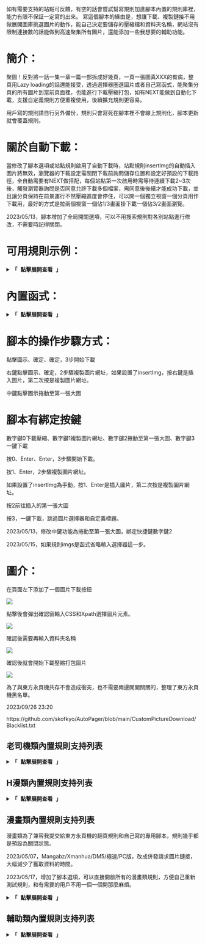 
如有需要支持的站點可反饋，有空的話會嘗試幫寫規則加進腳本內置的規則庫裡，能力有限不保証一定寫的出來。
寫這個腳本的緣由是，想讓下載、複製鏈接不用做展開圖庫挑選圖片的動作，能自己決定要儲存的壓縮檔和資料夾名稱，網站沒有限制連接數的話能做到高速聚集所有圖片，還能添加一些我想要的輔助功能。

<h1>簡介：</h1>
聚圖！反對將一話一集一章一篇一部拆成好幾頁，一頁一張圖真XXX的有病，整頁用Lazy loading的話還能接受，透過選擇器圈選圖片或者自己寫函式，能聚集分頁的所有圖片到當前頁面裡，也能進行下載壓縮打包，如有NEXT能做到自動化下載，支援自定義規則方便重複使用，後續擴充規則更容易。

用戶寫的規則請自行另外備份，規則只會寫死在腳本裡不會線上規則化，腳本更新就會覆蓋規則。

<h1>關於自動下載：</h1>
當修改了腳本選項或站點規則啟用了自動下載時，站點規則insertImg的自動插入圖片將無效，瀏覽器的下載設定需關閉下載前詢問儲存位置和設定好預設的下載路徑，全自動需要有NEXT做搭配，每個站點第一次啟用時需等待連續下載2~3次後，觸發瀏覽器詢問是否同意允許下載多個檔案，需同意後後續才能成功下載，並且讓分頁保持在前景運行不然壓縮進度會停住，可以開一個獨立視窗一個分頁用作下載用，最好的方式是拉兩個視窗一個佔1/3畫面掛下載一個佔3/2畫面瀏覽。
<p>2023/05/13，腳本增加了全局開關選項，可以不用搜索規則對各別站點進行修改，不需要時記得關閉。</p>

<h1>可用規則示例：</h1>
<details>
    <summary><kbd><strong>「 點擊展開查看 」</strong></kbd></summary>
<br>
    <pre>
[{
    name: "規則名稱",
    enable: 0, //填0禁用此規則
    icon: 0, //填0不顯示左下圖示
    key: 0, //填0不綁定快捷鍵
    reg: /www\.xxxxx\.com/, //正則表達式匹配網址
    delay: 300, //延遲載入規則
    include: "元素", //網頁必須包含的元素
    exclude: "元素", //網頁要排除的元素
    init: "code", //載入頁面後要執行的代碼
    init: () => {
        code
    },
    imgs: "#TheImg", //CSS選擇器
    imgs: "//img[@id="TheImg"]", //XPath選擇器
    //IMG、DIV、A，3種元素會先判斷有沒有圖片網址放在dataset屬性，如果沒有IMG取src屬性，A取href屬性。
    imgs: "js;code", //也可透過JS代碼自己創建Array，有時大圖是在A元素上需要透過xhr獲取或放在script或變量或透過api取得的json。
    imgs: () => {
        let arr = [];
        …code;
        return arr;
    },
    insertImg: ["元素", 1, time], //[清空此元素內容插入圖片, 0(手動)1(自動)2(自動Lazy loading模式)3(手動Lazy loading模式), 自動延遲時間(預設0)]。
    insertImg: [
        ["元素", (插入在此元素) 0(裡面)1(之前) 2(之後), "要移除的元素"], 0(手動) 1(自動) 2(自動Lazy loading模式) 3(手動Lazy loading模式), 自動延遲時間(預設0)
    ],
    go: 1, //insertImg配套選項，圖片插入在頁面偏下位置時，捲動至第一張大圖的位置。
    customTitle: "return code", //自定義JS代碼生成壓縮檔和資料夾名稱，預設是使用當前網頁標題。
    customTitle: () => {
        return code
    },
    autoDownload: [1, time], //1載入頁面後立即開始下載，與next搭配可以實現全自動下載，time延遲幾秒後點擊下一頁(預設5)。
    next: "//a[text()="下一章"]", //設定下一頁元素綁定右方向鍵點擊下一頁。
    next: () => {
        …code;
        return link
    },
    prev: "//a[text()="上一章"]", //設定上一頁元素綁定左方向鍵點擊上一頁，填1則使用history.back();。
    css: "css", //插入自訂樣式，基本上就是用來隱藏廣告用的。
    autoClick: "元素", //載入頁面後點擊一次此元素，能簡單做到自動簽到、展開目錄、Show All
    autoClick: ["元素", 1000], //元素,延遲毫秒時間(預設1000)
    observerClick: "元素", //使用Intersection Observer API，元素進入可視範圍內才點擊
    loadMore: "元素", //監聽scroll事件，滾至頁面底部時點擊元素，能簡單做到自動載入更多
    openInNewTab: ".manga-cover>a:not([target=_blank])", //指定的A元素在新分頁開啟
    topButton: true, //添加返回頂部按鈕
    threading: 1, //有些網站限制連接數，下載連接數太大容易出錯，適當降低連接數。
    fetch: 1, //使用Fetch API下載圖片，需要網站有支援CORS，如小黃書，4KHD
    referer: "src", //下載圖片時傳遞的參照頁，預設是使用當前網址，"src"參照頁為圖片網址，也能自訂如"https://www.4khd.com/"或空""
    category: "comic" //類別(非必須)
}, {
    name: "規則2",
    enable: 0,
    icon: 0,
    key: 0,
    reg: /www\.xxxxx\.com/,
    delay: 300,
    include: "",
    exclude: "",
    init: "code",
    init: () => {
        code
    },
    imgs: "",
    imgs: () => {
        code
    },
    insertImg: ["", 0, time],
    insertImg: [
        ["", 1, ""], 2, time
    ],
    go: 1,
    customTitle: "code",
    customTitle: () => {
        code
    },
    autoDownload: [1, time],
    next: "",
    next: () => {
        code
    },
    prev: "",
    css: "",
    autoClick: "",
    autoClick: ["", time],
    observerClick: "",
    loadMore: "",
    openInNewTab: "",
    topButton: true,
    threading: 1,
    fetch: 1,
    referer: "src",
    category: ""
}, {
    name: "規則3",
    …
}]
</pre>
</details>
<h1>內置函式：</h1>
<details>
    <summary><kbd><strong>「 點擊展開查看 」</strong></kbd></summary>
<br>
可使用在規則init、imgs、customTitle
<pre>
//返回一個指定元素，支持CSS/Xpath選擇器
fun.ge("ele");
fun.ge("ele", doc);
fun.ge("ele", node);
</pre>
<pre>
//返回所有指定元素，支持CSS/Xpath選擇器
fun.gae("ele");
fun.gae("ele", doc);
fun.gae("ele", node);
</pre>
<pre>
//取得元素的字串
//mode
//1返回指定元素的字串(預設)
//2返回指定元素的上一個元素的字串
//3返回指定元素的上上一個元素的字串
fun.geT("ele");
fun.geT("ele", 1);
fun.geT("ele", 2);
fun.geT("ele", 3);
</pre>
<pre>
//取得元素屬性的值
fun.attr("元素","屬性")
</pre>
<pre>
//對document.title的字串修改
//mode
//0返回【刪除指定字串的標題(預設)】
//1返回【字串切割取[0]去前後空白】
//2返回【字串切割[0] + "字串" + 字串切割[1]】
//3返回【字串切割[1] + "字串" + 字串切割[0]】
fun.title("字串",mode)
</pre>
<pre>
//將字串解析成document物件
//搭配fetch(url).then(res => res.text())返回的原始碼使用
fun.doc("字串")
fetch(url).then(res => res.text()).then(res => {
    let doc = fun.doc(res);
    let ele = fun.ge(ele, doc);
    return ele
})
</pre>
<pre>
//將字串解析成xml物件
fun.xml("字串")
</pre>
<pre>
//使用Promise包裝GM_xmlhttpRequest
fun.xhr(url, type = "text", referer = location.href)
//用fetch(url)遇到需要CORS時改用這個
fun.xhr(url)
fun.xhr(url, "document").then(doc => {
    console.log("測試doc", doc);
})
fun.xhr(url, "json").then(json => {
    console.log("測試json", json);
})
</pre>
<pre>
//顯示簡短訊息
fun.show("字串",1000(顯示的時間,0持續顯示));
</pre>
<pre>
//延遲運行async/await
await fun.delay(time);
</pre>
<pre>
//等待元素async/await
await fun.waitEle(ele, max = 200, doc = document)
//間隔100毫秒判斷一次，有元素返回true超過循環次數返回false。
//所以可以這樣用
if (await fun.waitEle(ele)) {
    code
} else {
    code
}
</pre>
<pre>
//函式搭配，多元素點擊，如簽到任務
init: async () => {
    if (fun.ge(ele)) {
        let eleArr = ["ele1","ele2","ele3"];
        for (let i in eleArr) {
            await fun.waitEle(eleArr[i]);
            fun.ge(eleArr[i]).click();
            await fun.delay(200);
        }
    }
}
</pre>
<pre>
//等同eval()
fun.run("代碼")
</pre>
<pre>
//移除元素
fun.remove("ele", time = 0)
</pre>
<pre>
//插入樣式，需要先用JS判斷的情況用這個
fun.css("css")
</pre>
<pre>
//xhr抓取元素，不局限於圖片(靜態，可跨域)
//links網址陣列
//eles要抓的元素
//"targetEle"清空此元素放入allEle
//["targetEle", pos] 此元素位置pos，0裡面1之前2之後
fun.getEle(links, eles, targetEle, removeEle = null)
</pre>
<pre>
//xhr抓取圖片元素，返回圖片網址 (只支持靜態網頁，無法跨域請求)
//max填入用fun.geT()取得最大頁數的數字，或想辦法算出最大頁數的數字。
fun.getImg("圖片元素選擇器",max ,mode ,["圖片網址用來替換的字串","圖片網址要被替換的字串"])
fun.getImg(ele, max, mode = 1, rText = [null, null])
//網址頁碼數字遞增模式
//第一頁 ==> 第二頁
mode1(預設)
.html ==> .html?page=2
 ==> ?page=2
mode2
.html ==> /2.html
mode3
.html ==> _1.html
mode4
/ ==> /2/
mode"4"
 ==> /2
mode5
.html ==> -2.html
mode"5"
-1.html ==> -2.html
mode6
?p=1 ==> ?p=2
mode7
/1 ==> /2
.html ==> .html/2
mode8
==> &page=1
mode"8"
==> &page=2
mode9
.html ==> _2.html
mode10
.html ==> .html/2
mode11
/ ==> /2.html
/1.html ==> /2.html
mode12
/ ==> /2.htm
/1.htm ==> /2.htm
mode13
-1-* ==> -2-*
mode14
/1/ ==> /2/
mode15
/ ==> /index_2.html
/index.html ==> /index_2.html
mode16
 ==> /2#list
mode17
.htm ==> _2.htm
mode18
/ ==> /page/2/
mode19
-1 ==> -2
mode20
 ==> -p-2
</pre>
<pre>
//fun.getImgO基本同fun.getImg，但使用單線程獲取網頁,能設置獲取網頁的間隔時間。
fun.getImgO("圖片元素選擇器", max, mode, ["圖片網址用來替換的字串", "圖片網址要被替換的字串"], time(延遲請求下一頁的時間預設200毫秒), "替換頁碼條元素", 0(不顯示獲取訊息))
fun.getImgO(img, maxPage = 1, mode = 1, rText = [null, null], time = 200, paginationEle = null, msg = 1)
</pre>
<pre>
//fun.getImgIframe基本同fun.getImg，使用iframe框架單線程獲取網頁,能讓網頁運行必要的javaacript。
fun.getImgIframe("圖片元素選擇器", max, mode, ["圖片網址用來替換的字串", "圖片網址要被替換的字串"], "替換頁碼條元素", time(給予框架讀取的時間), 0 不顯示獲取訊息)
fun.getImgIframe(img, max, mode, [null, null], paginationEle, time, showMsg)
</pre>
<pre>
//fun.getImgA
//mode
//0多線程(預設)
//1單線程
//數字大於等於100，請求間隔模式單位毫秒。
//A元素選擇器的href屬性不能是#和javascript或onclick監聽點擊事件，必須是一般的http鏈接。
//A元素參數可以傳入自己創建的網址陣列
fun.getImgA("圖片元素選擇器", "A元素選擇器", mode, ["圖片網址要替換的字串", "圖片網址要被替換的字串"], 0 不顯示獲取訊息)
fun.getImgA(img, A, mode = 0, rText = [null, null], showMsg = 1)
</pre>
<pre>
//翻頁模式聚集圖片或是含A元素的預覽縮圖然後fun.getImgA()
fun.getNP("元素選擇器", "下一頁元素", "判斷為最後一頁的元素", "頁碼條元素", time(延遲請求下一頁的時間預設0毫秒), dataset = null, msg = 1)
//用在規則init
fun.getNP(ele, nextLinkEle, lastEle, paginationEle, time, dataset, msg);
fun.getNP(ele, nextLinkEle);
//用在規則imgs，需要用async/await
//應用在包子漫畫的用法
imgs: async () => {
    await fun.getNP(".comic-contain>div:not(.mobadsq)", "//a[contains(text(),'下一頁') or contains(text(),'下一页')]", null, ".comic-chapter>.next_chapter");
    let arr = [...fun.gae(".comic-contain amp-img")].map(e => e.getAttribute("src"));
    return [...new Set(arr)]
}
//應用在小黃書的用法
imgs: async () => {
    await fun.getNP(".photos>a", ".pager a[current=true]+a:not(.next)", null, ".pager");
    return [...fun.gae(".cr_only")].map(e => e.src.replace("_600x0", ""));
}
</pre>
</details>

<h1>腳本的操作步驟方式：</h1>
<p>點擊圖示、確定、確定，3步開始下載</p>
<p>右鍵點擊圖示、確定，2步驟複製圖片網址，如果設置了insertImg，按右鍵是插入圖片，第二次按是複製圖片網址。</p>
<p>中鍵點擊圖示捲動至第一張大圖</p>

<h1>腳本有綁定按鍵</h1>
<p>數字鍵0下載壓縮、數字鍵1複製圖片網址、數字鍵2捲動至第一張大圖、數字鍵3一鍵下載</p>
<p>按0、Enter、Enter，3步驟開始下載。</p>
<p>按1、Enter，2步驟複製圖片網址。</p>
<p>如果設置了insertImg為手動，按1、Enter是插入圖片，第二次按是複製圖片網址。</p>
<p>按2前往插入的第一張大圖</p>
<p>按3，一鍵下載，跳過圖片選擇器和自定義標題。</p>

<p>2023/05/13，修改中鍵功能為捲動至第一張大圖，綁定快捷鍵數字鍵2</p>
<p>2023/05/15，如果規則imgs是函式省略輸入選擇器這一步。</p>

<h1>圖介：</h1>
<p>在頁面左下添加了一個圖片下載按鈕</p>
<img src="https://i.imgur.com/TxnEvTk.png">
<p>點擊後會彈出確認窗輸入CSS和Xpath選擇圖片元素。</p>
<img src="https://i.imgur.com/c0EU0Ax.png">
<p>確認後需要再輸入資料夾名稱</p>
<img src="https://i.imgur.com/M0IMf5G.png">
<p>確認後就會開始下載壓縮打包圖片</p>
<img src="https://i.imgur.com/m6ewqQd.png">

<p>為了與東方永頁機共存不會造成衝突，也不需要兩邊開開關關的，整理了東方永頁機黑名單。</p>
<p>2023/09/26 23:20</p>
https://github.com/skofkyo/AutoPager/blob/main/CustomPictureDownload/Blacklist.txt

<h2>老司機類內置規則支持列表</h2>
<details>
    <summary><kbd><strong>「 點擊展開查看 」</strong></kbd></summary>
<br>
    <table>
        <thead>
            <tr>
                <th><strong>網站</strong></th>
                <th><strong>備註</strong></th>
            </tr>
        </thead>
        <tbody>
            <tr>
                <td><a href="https://xchina.biz/">小黃書</a></td>
                <td><a href="https://xchina.co/">xchina.co</a></td>
            </tr>
            <tr>
                <td><a href="https://8se.me/">8色人體攝影</a></td>
                <td></td>
            </tr>
            <tr>
                <td><a href="https://w3.javsx.com/photos.html">JavSX.com</a></td>
                <td></td>
            </tr>
            <tr>
                <td><a href="https://www.nlegs.com/">NLegs</a></td>
                <td><a href="https://www.honeyleg.com/">HoneyLeg</a>，<a href="https://www.ladylap.com/">Lady Lap</a>，<a href="https://www.nuyet.com/">Nuyet</a>，請使用專用腳本，<a href="https://greasyfork.org/scripts/463123">greasyfork.org/scripts/463123</a></td>
            </tr>
            <tr>
                <td><a href="https://yskhd.com/">优丝库HD</a></td>
                <td>免VIP</td>
            </tr>
            <tr>
                <td><a href="https://luohuaxiu.com/">洛花秀</a></td>
                <td>免VIP</td>
            </tr>
            <tr>
                <td><a href="https://www.24fa.com/c49.aspx">24FA</a></td>
                <td></td>
            </tr>
            <tr>
                <td><a href="https://www.hitxhot.org/">Hit-x-Hot</a></td>
                <td>同格式，<a href="https://www.depvailon.com/">www.depvailon.com</a>，<a href="https://pic.yailay.com/">pic.yailay.com</a>，<a href="https://nungvl.net/">nungvl.net</a></td>
            </tr>
            <tr>
                <td><a href="https://www.xr01.xyz/">秀人集</a></td>
                <td></td>
            </tr>
            <tr>
                <td><a href="https://xiuren0.com/">秀人图集</a></td>
                <td></td>
            </tr>
            <tr>
                <td><a href="https://www.xrmn03.cc/">秀人美女網</a></td>
                <td></td>
            </tr>
            <tr>
                <td><a href="https://www.jpmn8.cc/">精品美女吧</a></td>
                <td></td>
            </tr>
            <tr>
                <td><a href="https://www.imn5.xyz/">爱美女网</a></td>
                <td></td>
            </tr>
            <tr>
                <td><a href="https://meirentu.cc/">美人图</a></td>
                <td></td>
            </tr>
            <tr>
                <td><a href="https://www.xg07.xyz/">极品性感美女</a></td>
                <td></td>
            </tr>
            <tr>
                <td><a href="https://www.ikmn03.cc/">爱看美女网</a></td>
                <td>不支持預覽版頁面</td>
            </tr>
            <tr>
                <td><a href="https://www.22mm.net/">美女秀</a></td>
                <td></td>
            </tr>
            <tr>
                <td><a href="https://www.2mn.cc/">秀爱美女网</a></td>
                <td></td>
            </tr>
            <tr>
                <td><a href="https://www.taotu8.cc/">秀套图吧</a></td>
                <td></td>
            </tr>
            <tr>
                <td><a href="https://www.kaka234.cc/">卡卡美女网</a></td>
                <td><a href="https://m.kaka234.cc/">m.kaka234.cc</a></td>
            </tr>
            <tr>
                <td><a href="https://fulitu.me/">福利图</a></td>
                <td></td>
            </tr>
            <tr>
                <td><a href="https://weme2.com/">微密猫</a></td>
                <td><a href="https://weme.su/">weme.su</a>，<a href="https://wememiao.com/">wememiao.com</a></td>
            </tr>
            <tr>
                <td><a href="https://umei.net/">优美图录</a></td>
                <td></td>
            </tr>
            <tr>
                <td><a href="https://xiutaku.com/">Xiutaku</a></td>
                <td></td>
            </tr>
            <tr>
                <td><a href="https://kostaku.art/">Kostaku</a></td>
                <td></td>
            </tr>
            <tr>
                <td><a href="https://www.v2ph.com/">微圖坊</a></td>
                <td><a href="https://www.v2ph.net/">www.v2ph.net</a>，<a href="https://www.v2ph.ru/">www.v2ph.ru</a>，需註冊，大尺度非VIP只能抓到20~30張</td>
            </tr>
            <tr>
                <td><a href="https://www.meitule.net/">美图乐</a></td>
                <td></td>
            </tr>
            <tr>
                <td><a href="http://www.mfsft.com/">免费私房图</a></td>
                <td><a href="https://github.com/skofkyo/AutoPager/blob/main/CustomPictureDownload/mfsft.txt">同系列網站166個</a>
                    ，發布頁，<a href="http://js.jctuk.com/dz.html">http://js.jctuk.com/dz.html</a>，
                    相似仿站，<a href="https://www.rosi8.net/">www.rosi8.net</a>，<a href="https://www.sfjpg.com/">www.sfjpg.com</a>，<a href="https://www.sfjpg.net/">www.sfjpg.net</a>，<a href="https://www.kanmeitu.net/">www.kanmeitu.net</a>，<a href="https://kanmeitu1.cc/">kanmeitu1.cc</a>
                </td>
            </tr>
            <tr>
                <td><a href="https://xx.knit.bid/">爱妹子</a></td>
                <td></td>
            </tr>
            <tr>
                <td><a href="https://portrait.knit.bid/">美女写真</a></td>
                <td></td>
            </tr>
            <tr>
                <td><a href="https://mmm.red/">妹妹美</a></td>
                <td></td>
            </tr>
            <tr>
                <td><a href="https://www.sdxt.org/">深度学堂</a></td>
                <td></td>
            </tr>
            <tr>
                <td><a href="https://www.haotuwu.com/">好圖屋</a></td>
                <td></td>
            </tr>
            <tr>
                <td><a href="https://www.tujigu.top/">爱图集谷</a></td>
                <td></td>
            </tr>
            <tr>
                <td><a href="https://dongti.blog.2nt.com/">胴体的诱惑</a></td>
                <td></td>
            </tr>
            <tr>
                <td><a href="https://556123.xyz/">开始涩涩</a></td>
                <td></td>
            </tr>
            <tr>
                <td><a href="http://www.446m.com/">萌图社</a></td>
                <td></td>
            </tr>
            <tr>
                <td><a href="https://baoruba.com/">私图网</a></td>
                <td><a href="https://tukuku.cc/">tukuku.cc</a></td>
            </tr>
            <tr>
                <td><a href="https://www.umeitu.com/">尤美图库</a></td>
                <td></td>
            </tr>
            <tr>
                <td><a href="http://www.zhaotaotu.cc/">找套图</a></td>
                <td></td>
            </tr>
            <tr>
                <td><a href="https://www.douhua520.com/">豆花520</a></td>
                <td></td>
            </tr>
            <tr>
                <td><a href="http://www.meituku.org/">美图库</a></td>
                <td></td>
            </tr>
            <tr>
                <td><a href="https://www.tuzac.com/">图宅网</a></td>
                <td><a href="https://dev.tuzac.com/">dev.tuzac.com</a></td>
            </tr>
            <tr>
                <td><a href="https://www.kkc3.com/">咔咔西三</a></td>
                <td></td>
            </tr>
            <tr>
                <td><a href="https://www.qixianzi.com/">七仙子图片</a></td>
                <td><a href="https://www.qixianzi.com/e/wap/">www.qixianzi.com/e/wap/</a></td>
            </tr>
            <tr>
                <td><a href="https://heysexgirl.com/">嘿～色女孩</a></td>
                <td></td>
            </tr>
            <tr>
                <td><a href="https://www.cos6.net/">绅士猫</a></td>
                <td></td>
            </tr>
            <tr>
                <td><a href="https://madoucun.com/arttype/56.html">麻豆村Cosplay</a></td>
                <td></td>
            </tr>
            <tr>
                <td><a href="https://www.xinwenba.net/web/meinv/">新闻吧</a></td>
                <td>封鎖部分地區，需要VPN才看的到圖片</td>
            </tr>
            <tr>
                <td><a href="https://www.jkforum.net/">JKF</a></td>
                <td>貼圖區</td>
            </tr>
            <tr>
                <td><a href="https://www.t66y.com/">草榴</a></td>
                <td>貼圖區</td>
            </tr>
            <tr>
                <td><a href="https://www.cool18.com/">留园酷</a></td>
                <td>貼圖區</td>
            </tr>
            <tr>
                <td><a href="https://xbbs.me/forum/id-61fe70f2b9631.html">X成人论坛</a></td>
                <td>貼圖區</td>
            </tr>
            <tr>
                <td><a href="https://ribi.me/">驲哔么</a></td>
                <td></td>
            </tr>
            <tr>
                <td><a href="http://51sex.vip/">51sex</a></td>
                <td>分類沒做好，寫真從網址後面的數字3開始遞增，79XX部。</td>
            </tr>
            <tr>
                <td><a href="https://www.2meinv.com/">爱美女</a></td>
                <td></td>
            </tr>
            <tr>
                <td><a href="https://www.xinmeitulu.com/">新美图录</a></td>
                <td></td>
            </tr>
            <tr>
                <td><a href="https://meitulu.me/">美图录</a></td>
                <td></td>
            </tr>
            <tr>
                <td><a href="https://www.zanmm.com/">赞MM</a></td>
                <td><a href="https://www.entuji.com/">恩图集</a></td>
            </tr>
            <tr>
                <td><a href="https://www.xiuwo.net/">秀窝</a></td>
                <td><a href="https://rmm8.com/">RMM吧</a></td>
            </tr>
            <tr>
                <td><a href="https://www.xsnvshen.co/">秀色女神</a></td>
                <td></td>
            </tr>
            <tr>
                <td><a href="https://loxiu.com/">洛秀网</a></td>
                <td></td>
            </tr>
            <tr>
                <td><a href="https://www.meimeimei.org/">美妹妹</a></td>
                <td></td>
            </tr>
            <tr>
                <td><a href="https://niuniuhome.club/">妞妞之家</a></td>
                <td></td>
            </tr>
            <tr>
                <td><a href="https://www.beautyleg6.com/index.html">BeautyLeg</a></td>
                <td></td>
            </tr>
            <tr>
                <td><a href="https://kenshin.hk/category/jnews/photoalbum/">劍心回憶</a></td>
                <td></td>
            </tr>
            <tr>
                <td><a href="https://www.hanjuzu.com/hantype/23.html">韩剧组</a></td>
                <td></td>
            </tr>
            <tr>
                <td><a href="https://www.ikanins.com/">爱看 INS</a></td>
                <td></td>
            </tr>
            <tr>
                <td><a href="https://www.dmmtu.com/">Dmmtu 美女图</a></td>
                <td></td>
            </tr>
            <tr>
                <td><a href="https://taotu.uk/">套图网</a></td>
                <td></td>
            </tr>
            <tr>
                <td><a href="https://taotu.org/">套圖TAOTU.ORG</a></td>
                <td></td>
            </tr>
            <tr>
                <td><a href="https://www.24cos.org/">爱死cos美女图片站</a></td>
                <td><a href="https://www.lovecos.net/">www.lovecos.net</a>，VIP資源需登錄。</td>
            </tr>
            <tr>
                <td><a href="https://www.95mm.vip/">MM 范</a></td>
                <td></td>
            </tr>
            <tr>
                <td><a href="https://www.meitu131.com/meinv/">MEITU131</a></td>
                <td></td>
            </tr>
            <tr>
                <td><a href="https://www.tuiimg.com/meinv/">推图网</a></td>
                <td></td>
            </tr>
            <tr>
                <td><a href="https://www.qq7k.com/mntp/">晴空头像图库</a></td>
                <td></td>
            </tr>
            <tr>
                <td><a href="https://www.930tu.com/">930图片网</a></td>
                <td><a href="https://m.930tu.com/">m.930tu.com</a></td>
            </tr>
            <tr>
                <td><a href="http://www.xxiav.com/">XXIAV寫真館</a></td>
                <td></td>
            </tr>
            <tr>
                <td><a href="https://18av.mm-cg.com/zh/cg_random/all/index.html">18AV</a></td>
                <td></td>
            </tr>
            <tr>
                <td><a href="http://taotuhome.com/">套图之家</a></td>
                <td></td>
            </tr>
            <tr>
                <td><a href="https://www.meijuntu.com/">俊美图</a></td>
                <td>www.jeya.de</td>
            </tr>
            <tr>
                <td><a href="https://mt316.com/">妹子图</a></td>
                <td></td>
            </tr>
            <tr>
                <td><a href="https://diskgirl.com/imageslist">硬盘少女</a></td>
                <td></td>
            </tr>
            <tr>
                <td><a href="https://www.meinvku.org.cn/">美女库</a></td>
                <td></td>
            </tr>
            <tr>
                <td><a href="https://www.mm5mm5.com/">MM5MM5美女图片</a></td>
                <td></td>
            </tr>
            <tr>
                <td><a href="http://www.eemm.cc/">依依图片网</a></td>
                <td>www.jxmm.net</td>
            </tr>
            <tr>
                <td><a href="https://www.nitutu.com/meinvtupian/">妮兔美图</a></td>
                <td><a href="https://m.nitutu.com/meinvtupian/">m.nitutu.com</a></td>
            </tr>
            <tr>
                <td><a href="https://www.xintp.com/meinv/">犀牛图片网</a></td>
                <td></td>
            </tr>
            <tr>
                <td><a href="https://www.neihantu.net/zhainannvshen/">内涵吧</a></td>
                <td><a href="https://wap.neihantu.net/zhainannvshen/">wap.neihantu.net</a></td>
            </tr>
            <tr>
                <td><a href="https://jrants.com/">青年美圖</a></td>
                <td></td>
            </tr>
            <tr>
                <td><a href="http://inewgirl.com/">女神社</a></td>
                <td><a href="https://nshens.com/">nshens.com</a>，<a href="https://lovens.cc/">lovens.cc</a>，VIP限定的沒有VIP帳號只會重複抓到第一頁的圖片</td>
            </tr>
            <tr>
                <td><a href="https://chottie.com/blog/">Chottie</a></td>
                <td>同上</td>
            </tr>
            <tr>
                <td><a href="https://ijjiao.com/people">街角图片社</a></td>
                <td>需透過微信公眾號取得密碼登錄</td>
            </tr>
            <tr>
                <td><a href="https://www.evacg.org/">E次元</a></td>
                <td></td>
            </tr>
            <tr>
                <td><a href="https://pic.3loumao.org/">3楼猫图库</a></td>
                <td></td>
            </tr>
            <tr>
                <td><a href="https://www.cybesx.com/">柠檬皮</a></td>
                <td></td>
            </tr>
            <tr>
                <td><a href="https://pipidm.top/">皮皮动漫社</a></td>
                <td>www.pipidm.top</td>
            </tr>
            <tr>
                <td><a href="https://www.bbsacgn.com/">ACGN小鎮</a></td>
                <td></td>
            </tr>
            <tr>
                <td><a href="https://x6o.com/topics/14#articles">x6o</a></td>
                <td></td>
            </tr>
            <tr>
                <td><a href="https://www.dongojyousan.com/">dongojyousan.com</a></td>
                <td></td>
            </tr>
            <tr>
                <td><a href="https://sexygirl.cc/">SexyGirl</a></td>
                <td></td>
            </tr>
            <tr>
                <td><a href="https://xem.anhvl.net/">Anh VL</a></td>
                <td></td>
            </tr>
            <tr>
                <td><a href="https://phym18.org/">Phym18</a></td>
                <td></td>
            </tr>
            <tr>
                <td><a href="https://fliporn.biz/sexual-picture">Fliporn</a></td>
                <td></td>
            </tr>
            <tr>
                <td><a href="https://jingunav.info/index.php/arttype/109.html">人妻租借所</a></td>
                <td></td>
            </tr>
            <tr>
                <td><a href="http://534798.xyz/">性趣套图</a></td>
                <td></td>
            </tr>
            <tr>
                <td><a href="https://www.28tyu.com/">苍井优图片</a></td>
                <td><a href="https://www.28wer.com/">www.28wer.com</a></td>
            </tr>
            <tr>
                <td><a href="https://www.photos18.com/">色情圖片網</a></td>
                <td></td>
            </tr>
            <tr>
                <td><a href="https://cav103.com/albums/">GavPorn相冊</a></td>
                <td></td>
            </tr>
            <tr>
                <td><a href="https://niuc3.com/sex">牛C网导航</a></td>
                <td></td>
            </tr>
            <tr>
                <td><a href="https://xiuseaa.com/">羞涩姬</a></td>
                <td><a href="https://xiusea.com/">xiusea.com</a></td>
            </tr>
            <tr>
                <td><a href="https://avjb.com/albums/">AVJB</a></td>
                <td><a href="https://bav24.xyz/albums/">bav24.xyz</a></td>
            </tr>
            <tr>
                <td><a href="https://www.qinimg.com/">Qinimg</a></td>
                <td></td>
            </tr>
            <tr>
                <td><a href="https://www.yeitu.com/meinv/">亿图全景图库</a></td>
                <td><a href="https://www.yeitu.com/dongman/cosplay/">COSPLAY</a></td>
            </tr>
            <tr>
                <td><a href="https://www.umei.cc/meinvtupian/">优美图库</a></td>
                <td></td>
            </tr>
            <tr>
                <td><a href="https://www.3gbizhi.com/meinv">3G壁纸</a></td>
                <td></td>
            </tr>
            <tr>
                <td><a href="https://www.enterdesk.com/">回车桌面</a></td>
                <td><a href="https://m.enterdesk.com/">m.enterdesk.com</a></td>
            </tr>
            <tr>
                <td><a href="https://www.keaitupian.com/">可爱小图</a></td>
                <td><a href="https://m.keaitupian.com/">m.keaitupian.com</a></td>
            </tr>
            <tr>
                <td><a href="https://www.nvhai8.com/">女人吧</a></td>
                <td><a href="https://m.nvhai8.com/">m.nvhai8.com</a></td>
            </tr>
            <tr>
                <td><a href="https://xiuren.biz/">Xiuren</a></td>
                <td></td>
            </tr>
            <tr>
                <td><a href="https://mrcong.com/">MrCong</a></td>
                <td>完整無修正的圖片需要下載，聚集的只是預覽圖</td>
            </tr>
            <tr>
                <td><a href="https://hotgirl.asia/">HotAsiaGirl</a></td>
                <td></td>
            </tr>
            <tr>
                <td><a href="https://www.4khd.com/">4KHD</a></td>
                <td><a href="https://www.4kep.com/">www.4kep.com</a>，<a href="https://xjav.cc/">xjav.cc</a></td>
            </tr>
            <tr>
                <td><a href="https://www.4kup.net/">4KUP</a></td>
                <td>高解析原圖需要下載，聚集的只是預覽圖</td>
            </tr>
            <tr>
                <td><a href="https://blog.baobua.net/mlem">BAOBUA.COM</a></td>
                <td><a href="https://baobua.com/">baobua.com</a>，<a href="https://fb.baobua.net/">fb.baobua.net</a>，<a href="https://vn.baobua.net/">vn.baobua.net</a>，<a href="https://www.baobua.net/">www.baobua.net</a></td>
            </tr>
            <tr>
                <td><a href="https://www.pixibb.com/">PixiBB</a></td>
                <td></td>
            </tr>
            <tr>
                <td><a href="https://www.coszip.com/">COSPLAY ZIP</a></td>
                <td></td>
            </tr>
            <tr>
                <td><a href="https://cosporn.online/">萝莉少女</a></td>
                <td></td>
            </tr>
            <tr>
                <td><a href="https://redbust.com/">RedBust</a></td>
                <td></td>
            </tr>
            <tr>
                <td><a href="https://sxchinesegirlz01.xyz/">Chinese Beauties</a></td>
                <td></td>
            </tr>
            <tr>
                <td><a href="https://cherryfans.cc/">Cherryfans</a></td>
                <td></td>
            </tr>
            <tr>
                <td><a href="https://asiantolick.com/">Asian To Lick</a></td>
                <td></td>
            </tr>
            <tr>
                <td><a href="https://www.modelsvibe.com/">Models Vibe</a></td>
                <td>ajax沒做好，翻頁規則已提交東方永頁機</td>
            </tr>
            <tr>
                <td><a href="https://www.asianude4u.net/">Asianude4u</a></td>
                <td></td>
            </tr>
            <tr>
                <td><a href="https://jablehk.com/">Jablehk</a></td>
                <td></td>
            </tr>
            <tr>
                <td><a href="https://www.sexyasiangirl.xyz/">SexyAsianGirl</a></td>
                <td></td>
            </tr>
            <tr>
                <td><a href="https://fuligirl.net/">福利姬美图</a></td>
                <td></td>
            </tr>
            <tr>
                <td><a href="https://r18cosplay.com/">R18 Cosplay</a></td>
                <td></td>
            </tr>
            <tr>
                <td><a href="https://nudebird.biz/">Nude Bird</a></td>
                <td></td>
            </tr>
            <tr>
                <td><a href="https://nudecosplaygirls.com/">NUDECOSPLAY</a></td>
                <td></td>
            </tr>
            <tr>
                <td><a href="https://cosplaytele.com/">Cosplaytele</a></td>
                <td></td>
            </tr>
            <tr>
                <td><a href="https://www.simply-cosplay.com/galleries/new">Simply Cosplay</a></td>
                <td>SAP，只支持galleries類別。</td>
            </tr>
            <tr>
                <td><a href="https://asiaon.top/">AsiaOnTop</a></td>
                <td></td>
            </tr>
            <tr>
                <td><a href="https://mitaku.net/">Mitaku</a></td>
                <td></td>
            </tr>
            <tr>
                <td><a href="https://nudeslegion.com/">Nudeslegion</a></td>
                <td></td>
            </tr>
            <tr>
                <td><a href="https://buondua.com/">Buon Dua</a></td>
                <td></td>
            </tr>
            <tr>
                <td><a href="https://xcosplay.top/">X Cosplay</a></td>
                <td></td>
            </tr>
            <tr>
                <td><a href="https://hotgirlchina.com/">HOTGIRLchina</a></td>
                <td><a href="https://theasiagirl.com/">theasiagirl.com</a>，<a href="https://sex4viet.com/">sex4viet.com</a>，<a href="https://cutexinh.com/">cutexinh.com</a>，<a href="https://vuxinh.com/">vuxinh.com</a>，<a href="https://girlxinhxinh.com/">girlxinhxinh.com</a></td>
            </tr>
            <tr>
                <td><a href="https://foamgirl.net/">FoamGirl</a></td>
                <td></td>
            </tr>
            <tr>
                <td><a href="http://photo.camcam.cc/">photo.camcam.cc</a></td>
                <td></td>
            </tr>
            <tr>
                <td><a href="https://everia.club/">Everia.club</a></td>
                <td></td>
            </tr>
            <tr>
                <td><a href="https://www.everiaclub.com/">Everia club</a></td>
                <td></td>
            </tr>
            <tr>
                <td><a href="http://www.ilovexs.com/">NongMo.Zone</a></td>
                <td></td>
            </tr>
            <tr>
                <td><a href="https://idol.gravureprincess.date/">idol.gravureprincess.date</a></td>
                <td></td>
            </tr>
            <tr>
                <td><a href="http://gravia.site/box/gate.php">Gravia</a></td>
                <td></td>
            </tr>
            <tr>
                <td><a href="https://gravurezasshi9.doorblog.jp/">グラビア週刊誌 9</a></td>
                <td></td>
            </tr>
            <tr>
                <td><a href="https://eroyakuba.com/">エロ役場</a></td>
                <td></td>
            </tr>
            <tr>
                <td><a href="https://geinou-nude.com/">エロ画像まとめ</a></td>
                <td></td>
            </tr>
            <tr>
                <td><a href="https://janidolig.com/">JANidolig</a></td>
                <td></td>
            </tr>
            <tr>
                <td><a href="https://reprint-kh.com/">復刻書林</a></td>
                <td></td>
            </tr>
            <tr>
                <td><a href="https://www.micmicidol.club/">MIC MIC IDOL</a></td>
                <td></td>
            </tr>
            <tr>
                <td><a href="https://ivphoto.tistory.com/">IVPhoto_Gravure</a></td>
                <td></td>
            </tr>
            <tr>
                <td><a href="https://goddess247.com/">goddess247</a></td>
                <td></td>
            </tr>
            <tr>
                <td><a href="https://bestgirlsexy.com/">BestGirlSexy</a></td>
                <td></td>
            </tr>
            </tr>
            <tr>
                <td><a href="https://m.phimvuspot.com/">PhimVu</a></td>
                <td></td>
            </tr>
            <tr>
                <td><a href="https://cutegirlsaddict.blogspot.com/">CUTE GIRLS ADDICT</a></td>
                <td></td>
            </tr>
            <tr>
                <td><a href="https://kemono.party/fantia/user/17148/post/1633768">Kemono</a></td>
                <td><a href="https://kemono.su/">kemono.su</a>，<a href="https://coomer.party/">coomer.party</a></td>
            </tr>
            <tr>
                <td><a href="https://hentai-img.com/">Hentai Image</a></td>
                <td><a href="https://hentai-cosplays.com/">hentai-cosplays.com</a>，<a href="https://porn-images-xxx.com/">porn-images-xxx.com</a></td>
            </tr>
            <tr>
                <td><a href="https://www.eporner.com/pics/">EPORNER</a></td>
                <td>www.eporner.com/profile/namaiki/uploaded-pics/
                </td>
            </tr>
            <tr>
                <td><a href="https://www.xasiat.com/albums/">Xasiat</a></td>
                <td></td>
            </tr>
            <tr>
                <td><a href="https://xhamster.com/photos">xHamster</a></td>
                <td></td>
            </tr>
            <tr>
                <td><a href="https://cn.pornhub.com/albums">PornHub</a></td>
                <td>很容易被短暫封IP...</td>
            </tr>
            <tr>
                <td><a href="https://mrdeepfakes.com/photos">MrDeepFakes</a></td>
                <td></td>
            </tr>
            <tr>
                <td><a href="https://xher.net/">xher.net</a></td>
                <td></td>
            </tr>
            <tr>
                <td><a href="https://www.javbangers.com/albums/">JavBangers</a></td>
                <td></td>
            </tr>
            <tr>
                <td><a href="https://www.elitebabes.com/">Elite Babes</a></td>
                <td>同格式，<a href="https://pmatehunter.com/">pmatehunter.com</a>，<a href="https://www.jperotica.com/">www.jperotica.com</a>，<a href="https://www.metarthunter.com/">www.metarthunter.com</a>，<a href="https://www.femjoyhunter.com/">www.femjoyhunter.com</a></td>
            </tr>
            <tr>
                <td><a href="https://www.freexcafe.com/">FreeXcafe</a></td>
                <td></td>
            </tr>
            <tr>
                <td><a href="https://www.pornpics.com/jp/">Porn Pics</a></td>
                <td></td>
            </tr>
            <tr>
                <td><a href="https://www.freebigtitpornpics.com/japanese-big-tits/">Freebigtit</a></td>
                <td></td>
            </tr>
            <tr>
                <td><a href="https://www.pichunter.com/">PicHunter</a></td>
                <td></td>
            </tr>
            <tr>
                <td><a href="https://www.pictoa.com">Pictoa</a></td>
                <td></td>
            </tr>
            <tr>
                <td><a href="https://pimpandhost.com/site/trending">PimpAndHost</a></td>
                <td>相簿</td>
            </tr>
            <tr>
                <td><a href="http://babesource.com/">BabeSource</a></td>
                <td>圖片清單頁</td>
            </tr>
            <tr>
                <td><a href="https://www.pornpaw.com/">Pornpaw</a></td>
                <td>圖片清單頁</td>
            </tr>
            <tr>
                <td><a href="https://fuskator.com/">Fuskator</a></td>
                <td>圖片清單頁</td>
            </tr>
            <tr>
                <td><a href="https://www.fapator.com/">Fapator</a></td>
                <td>圖片清單頁</td>
            </tr>
            <tr>
                <td><a href="https://sexygirlspics.com/">SexyGirlsPics</a></td>
                <td></td>
            </tr>
            <tr>
                <td><a href="https://www.smutpond.com/">SMUTPOND</a></td>
                <td></td>
            </tr>
            <tr>
                <td><a href="https://girlsreleased.com/">GirlsReleased</a></td>
                <td>圖床imgadult無法外連，但可以下載。</td>
            </tr>
            <tr>
                <td><a href="https://eropics.to/">Eropics</a></td>
                <td>有韓系套圖，只支持全部使用pixhost、turboimagehost、vipr、imgbox圖床的頁面，imx可以用JDownloader下載</td>
            </tr>
            <tr>
                <td><a href="https://imx.to/">imx.to</a></td>
                <td>輔助點擊，能在gallery頁進行下載，沒有gallery只有單張圖，可以在eropics批量複製鏈接給JDownloader下載</td>
            </tr>
            <tr>
                <td><a href="https://ngamgaixinh.us/">Ngắm Gái Xinh</a></td>
                <td></td>
            </tr>
            <tr>
                <td><a href="http://app.degoo.com/">Degoo Cloud</a></td>
                <td>輔助Ngắm Gái Xinh使用的圖床，先手動點開第一張預覽縮圖，展開第一張大圖後，按0輸入標題輸入圖片數量，等待抓取完畢。</td>
            </tr>
            <tr>
                <td><a href="https://www.pornpic.com/">PornPic</a></td>
                <td></td>
            </tr>
            <tr>
                <td><a href="https://www.imagefap.com/">ImageFap</a></td>
                <td></td>
            </tr>
            <tr>
                <td><a href="http://2lsp.xyz/">2LSP</a></td>
                <td></td>
            </tr>
            <tr>
                <td><a href="https://www.superbeautygirlx.com/">Forum Girl</a></td>
                <td>大圖預覽不全，需要煩人的跳轉取得免空下載鏈接。</td>
            </tr>
            <tr>
                <td><a href="https://www.taotu8.xyz/">套圖吧</a></td>
                <td>完整圖片都需要付費</td>
            </tr>
            <tr>
                <td><a href="https://cydmyz.com/">ACG 资源网</a></td>
                <td>幾乎都需要VIP</td>
            </tr>
            <tr>
                <td><a href="https://www.tuao.one/">凸凹吧</a></td>
                <td>同網頁格式，<a href="https://www.63mm.cc/">www.63mm.cc</a>，<a href="https://www.97mm.cc/">www.97mm.cc</a>，<a href="https://www.luge8.co/">www.luge8.co</a>，<a href="https://luge8.co/">luge8.co</a></td>
            </tr>
            <tr>
                <td><a href="https://www.yyzhenshun.com/">YY美女图片</a></td>
                <td><a href="https://www.mmdabaobei.com/">美眉大宝贝</a>，很久沒新圖了</td>
            </tr>
            <tr>
                <td><a href="https://www.meinv.im/">美女集社</a></td>
                <td>很久沒新圖了</td>
            </tr>
            <tr>
                <td><a href="http://www.ikmt.net/">爱看美图网</a></td>
                <td><a href="http://m.ikmt.net/">m.ikmt.net</a>，很久沒新圖了</td>
            </tr>
            <tr>
                <td><a href="https://www.uyn8.cn/">牛牛美图</a></td>
                <td>很久沒新圖了</td>
            </tr>
            <tr>
                <td><a href="https://xjjtk.link/">小姐姐图库</a></td>
                <td>很久沒新圖了</td>
            </tr>
            <tr>
                <td><a href="https://www.mevtu.com/">美女图片网</a></td>
                <td>很久沒新圖了</td>
            </tr>
            <tr>
                <td><a href="https://www.xzsd1.com/">写真圣地</a></td>
                <td>很久沒新圖了</td>
            </tr>
            <tr>
                <td><a href="https://www.taotucc.com/">Taotuxp.com</a></td>
                <td>很久沒新圖了</td>
            </tr>
            <tr>
                <td><a href="https://xgirlscollection.com/">Xgirls</a></td>
                <td><a href="https://www.img3xgirls.com/">www.img3xgirls.com</a>，很久沒新圖了</td>
            </tr>
            <tr>
                <td><a href="https://www.haonvshen.com/">好女神网</a></td>
                <td>很久沒新圖了</td>
            </tr>
            <tr>
                <td><a href="https://www.6evu.com/">遛无写真</a></td>
                <td><a href="https://www.6kpo.com/">KP写真</a>，<a href="https://www.c0h.net/">美女云图网</a>，<a href="https://www.3tck.com/category/mntp">tck天天番号</a>，<a href="https://www.4tck.com/category/mntp">4tck番号库</a>，<a href="https://www.5tck.com/category/mntp">5tck天天番号</a>，<a href="https://www.6tck.com/">6K美女</a>，<a href="https://www.7tck.com/category/mntp">7tck番号网</a>，<a href="https://www.1tu5.com/category/mntp">1凸5宅男福利</a>，<a href="https://www.1plq.com/">有脾气美图</a></td>
            </tr>
            <tr>
                <td><a href="https://mm.tvv.tw/">妹妹图</a></td>
                <td>很久沒新圖了</td>
            </tr>
            <tr>
                <td><a href="http://www.xiuren.org/">Xiuren 秀人网</a></td>
                <td>很久沒新圖了</td>
            </tr>
            <tr>
                <td><a href="http://www.mm1311.net/">MM1311</a></td>
                <td>很久沒新圖了</td>
            </tr>
            <tr>
                <td><a href="http://www.win4000.com/meitu.html">美桌</a></td>
                <td>感覺沒在更新圖了</td>
            </tr>
            <tr>
                <td><a href="https://www.buzzav.com/albums">Buzzav</a></td>
                <td></td>
            </tr>
            <tr>
                <td><a href="http://multi.xnxx.com/">multi.xnxx.com</a></td>
                <td></td>
            </tr>
            <tr>
                <td><a href="https://cn.angirlz.com/">Sexyxbody</a></td>
                <td><a href="https://github.com/skofkyo/AutoPager/blob/main/CustomPictureDownload/Sexyxbody.txt">另同系列網站52個</a></td>
            </tr>
            <tr>
                <td><a href="https://gogortrt.com/">gogo人体艺术</a></td>
                <td><a href="https://github.com/skofkyo/AutoPager/blob/main/CustomPictureDownload/gogort.txt">另同系列網站44個</a></td>
            </tr>
        </tbody>
    </table>
</details>
<h2>H漫類內置規則支持列表</h2>
<details>
    <summary><kbd><strong>「 點擊展開查看 」</strong></kbd></summary>
<br>
    <table>
        <thead>
            <tr>
                <th><strong>網站</strong></th>
                <th><strong>備註</strong></th>
            </tr>
        </thead>
        <tbody>
            <tr>
                <td><a href="https://e-hentai.org/">E-Hentai</a></td>
                <td>作用在圖片清單頁，<a href="https://exhentai.org/">exhentai.org</a>，<a href="https://e-hentai.org/lofi/">https://e-hentai.org/lofi/</a>，圖片下載錯誤率極高，不建議使用本腳本下載。</td>
            </tr>
            <tr>
                <td><a href="https://nhentai.net/">nhentai</a></td>
                <td>作用在圖片清單頁，<a href="https://nyahentai.red/">nyahentai.red</a>，<a href="https://www.hentai.name/">www.hentai.name</a>，<a href="https://nhentai.xxx/">nhentai.xxx</a>，<a href="https://nhentai.to/">nhentai.to</a>
                </td>
            </tr>
            <tr>
                <td><a href="https://cathentai.net/">Cathentai</a></td>
                <td>作用在List Read頁，<a href="https://hentaibeeg.com/">hentaibeeg.com</a>，<a href="https://hentaicolor.net/">hentaicolor.net</a></td>
            </tr>
            <tr>
                <td><a href="https://hanime1.me/comics">Hanime1</a></td>
                <td>作用在圖片清單頁</td>
            </tr>
            <tr>
                <td><a href="https://hentaifox.com/">HentaiFox</a></td>
                <td>同上</td>
            </tr>
            <tr>
                <td><a href="https://3hentai.net/">3hentai</a></td>
                <td>同上</td>
            </tr>
            <tr>
                <td><a href="https://www.simply-hentai.com/">Simply Hentai</a></td>
                <td>同上</td>
            </tr>
            <tr>
                <td><a href="https://doujins.com/">Doujins</a></td>
                <td>同上</td>
            </tr>
            <tr>
                <td><a href="https://hentaipaw.com/">HentaiPaw</a></td>
                <td>同上</td>
            </tr>
            <tr>
                <td><a href="http://imhentai.xxx/">IMHentai</a></td>
                <td>同上</td>
            </tr>
            <tr>
                <td><a href="http://nhentai.com/">nhentai.com</a></td>
                <td>作用在閱讀頁，直接從預覽縮圖進入需要重新載入，建議新分頁開啟閱讀頁</td>
            </tr>
            <tr>
                <td><a href="https://hentai2read.com/">Hentai2Read</a></td>
                <td>作用在閱讀頁</td>
            </tr>
            <tr>
                <td><a href="https://pururin.to/">Pururin</a></td>
                <td>同上</td>
            </tr>
            <tr>
                <td><a href="https://9hentai.to/">9hentai</a></td>
                <td>同上</td>
            </tr>
            <tr>
                <td><a href="https://asmhentai.com/">AsmHentai</a></td>
                <td>同上</td>
            </tr>
            <tr>
                <td><a href="https://multporn.net/">MultPorn</a></td>
                <td>同上</td>
            </tr>
            <tr>
                <td><a href="https://hentaihere.com/">HentaiHere</a></td>
                <td>同上</td>
            </tr>
            <tr>
                <td><a href="https://hitomi.la/">Hitomi.la</a></td>
                <td></td>
            </tr>
            <tr>
                <td><a href="https://orzqwq.com/">Orzqwq</a></td>
                <td></td>
            </tr>
            <tr>
                <td><a href="https://hdporncomics.com/">HDpornComics</a></td>
                <td></td>
            </tr>
            <tr>
                <td><a href="https://xlecx.one/">XlecX</a></td>
                <td></td>
            </tr>
            <tr>
                <td><a href="https://hentaiporns.net/">HentaiPorns</a></td>
                <td></td>
            </tr>
            <tr>
                <td><a href="https://comics.8muses.com/">8muses</a></td>
                <td></td>
            </tr>
            <tr>
                <td><a href="https://rokuhentai.com/">Roku Hentai</a></td>
                <td></td>
            </tr>
            <tr>
                <td><a href="http://18p.fun/">開車漫畫</a></td>
                <td>只是閱讀請使用東方永頁機，下載操作，需書幣購買的先購買好，第一章閱讀頁按1先跳轉為18p.fun，再按1開始聚圖從頭一路翻到尾，按0下載，標題需手動輸入</td>
            </tr>
            <tr>
                <td><a href="http://www.wnacg.com/">紳士漫畫</a></td>
                <td>作用在圖片清單、下拉閱讀頁，<a href="http://m.wnacg.com/">m.wnacg.com</a>，<a href="http://www.hentaicomic.ru/">www.hentaicomic.ru</a>，<a href="http://wn01.ru/">wn01.ru</a>，<a href="http://wn02.ru/">wn02.ru</a></td>
            </tr>
            <tr>
                <td><a href="https://ahri8.top/">松鼠症倉庫</a></td>
                <td></td>
            </tr>
            <tr>
                <td><a href="https://caitlin.top/">Caitlin.top</a></td>
                <td></td>
            </tr>
            <tr>
                <td><a href="http://www.vnacg.com/">VN漫画网</a></td>
                <td><a href="https://m.vnacg.com/">m.vnacg.com</a>，作用在下拉閱讀頁</td>
            </tr>
            <tr>
                <td><a href="https://7mmtv.sx/zh/hcomic_random/all/index.html">7mmtv</a></td>
                <td></td>
            </tr>
            <tr>
                <td><a href="https://18h.mm-cg.com/">18H</a></td>
                <td></td>
            </tr>
            <tr>
                <td><a href="https://h-ciyuan.com/category/%e6%bc%ab%e7%94%bb/">H次元</a></td>
                <td>大圖在清單後面</td>
            </tr>
            <tr>
                <td><a href="https://www.yinmh.com/">淫漫画</a></td>
                <td><a href="https://www.yinmh.top/">www.yinmh.top</a>，<a href="https://www.yinmh.xyz/">www.yinmh.xyz</a></td>
            </tr>
            <tr>
                <td><a href="https://www.comicun.com/">漫畫聯合國</a></td>
                <td></td>
            </tr>
            <tr>
                <td><a href="https://litu100.xyz/">丽图·污漫画</a></td>
                <td></td>
            </tr>
            <tr>
                <td><a href="http://www.ikanmh.xyz/">韩国污漫画</a></td>
                <td>網址發布頁：<a href="http://www.hmfby.com/">www.hmfby.com</a></td>
            </tr>
            <tr>
                <td><a href="https://jmwu.vip/">禁漫屋</a></td>
                <td><a href="https://m.jmwu.vip/">m.jmwu.vip</a></td>
            </tr>
            <tr>
                <td><a href="https://avbebe.com/archives/category/%e6%88%90%e4%ba%bah%e6%bc%ab%e7%95%ab">Avbebe</a></td>
                <td></td>
            </tr>
            <tr>
                <td><a href="https://www.acgomh.com/">ACG漫画网</a></td>
                <td><a href="https://www.porn-comic.com/">www.porn-comic.com</a>，<a href="https://www.cool-manga.com/">www.cool-manga.com</a></td>
            </tr>
            <tr>
                <td><a href="https://twhentai.com/">TWHentai</a></td>
                <td>作用在圖片清單頁</td>
            </tr>
            <tr>
                <td><a href="http://www.177pica.com/">177漫画</a></td>
                <td>www.177picyy.com</td>
            </tr>
            <tr>
                <td><a href="https://jcomic.net/">JComic</a></td>
                <td></td>
            </tr>
            <tr>
                <td><a href="https://18h.animezilla.com/">18H 宅宅愛動漫</a></td>
                <td></td>
            </tr>
            <tr>
                <td><a href="https://www.ho5ho.com/">HO5HO</a></td>
                <td></td>
            </tr>
            <tr>
                <td><a href="http://www.18mh.cc/">18禁漫</a></td>
                <td></td>
            </tr>
            <tr>
                <td><a href="https://asiacomics.com/">亚洲漫画走廊</a></td>
                <td></td>
            </tr>
            <tr>
                <td><a href="https://bad.news/mh">成人漫画</a></td>
                <td></td>
            </tr>
            <tr>
                <td><a href="https://mhdnf.xyz/">H漫画</a></td>
                <td><a href="https://www.mhdnf.xyz/">www.mhdnf.xyz</a>，<a href="https://mhqwe.xyz/">mhqwe.xyz</a>，<a href="https://www.mhqwe.xyz/">www.mhqwe.xyz</a></td>
            </tr>
            <tr>
                <td><a href="https://123548.xyz/">H漫画 123548.xyz</a></td>
                <td></td>
            </tr>
            <tr>
                <td><a href="https://madoucun.com/arttype/47.html">麻豆村浅看色漫</a></td>
                <td></td>
            </tr>
            <tr>
                <td><a href="https://h-webtoon.com/">韓漫射</a></td>
                <td>同格式，<a href="https://h-doujinshi.xyz/">h-doujinshi.xyz</a>，<a href="https://18hmanga.click/">18hmanga.click</a>，<a href="https://cosporn.online/">cosporn.online</a></td>
            </tr>
        </tbody>
    </table>
</details>
<h2>漫畫類內置規則支持列表</h2>
<p>漫畫類為了兼容我提交給東方永頁機的翻頁規則和自己寫的專用腳本，規則幾乎都是預設為關閉狀態。</p>
<p>2023/05/07，Mangabz/Xmanhua/DM5/極速/PC版，改成併發請求圖片鏈接，大幅減少了獲取資料的時間。</p>
<p>2023/05/17，增加了腳本選項，可以直接開啟所有的漫畫類規則，方便自己重新測試規則，和有需要的用戶不用一個一個開那麼麻煩。</p>
<details>
    <summary><kbd><strong>「 點擊展開查看 」</strong></kbd></summary>
<br>
    <table>
        <thead>
            <tr>
                <th><strong>網站</strong></th>
                <th><strong>備註</strong></th>
            </tr>
        </thead>
        <tbody>
            <tr>
                <td><a href="https://www.comicabc.com/">8Comic無限動漫</a></td>
                <td><a href="https://m.comicbus.com/">m.comicbus.com</a></td>
            </tr>
            <tr>
                <td><a href="https://www.copymanga.site/">拷貝漫畫</a></td>
                <td><a href="https://copymanga.site/">copymanga.site</a>，PC版向下滾動隱藏工具列，手機版需在閱讀頁重新載入一次才會生效</td>
            </tr>
            <tr>
                <td><a href="https://komiic.com/">Komiic</a></td>
                <td></td>
            </tr>
            <tr>
                <td><a href="http://www.manmanju.com/">漫漫聚</a></td>
                <td><a href="http://m.manmanju.com/">m.manmanju.com</a>，閱讀頁添加了下一話鏈接</td>
            </tr>
            <tr>
                <td><a href="http://manhua.kukudm.com/">KuKu动漫</a></td>
                <td><a href="http://m.ikuku.cc/">m.ikuku.cc</a>，閱讀頁添加了下一話鏈接</td>
            </tr>
            <tr>
                <td><a href="https://www.fffdm.com/manhua/">风之动漫</a></td>
                <td>直接點進閱讀頁需要重要重新載入，建議新分頁開啟，閱讀頁添加了下一話鏈接</td>
            </tr>
            <tr>
                <td><a href="https://www.dgmanhua.com/">大古漫画</a></td>
                <td><a href="https://m.dgmanhua.com/">m.dgmanhua.com</a>，閱讀頁添加了下一話鏈接</td>
            </tr>
            <tr>
                <td><a href="https://dogemanga.com/">漫畫狗</a></td>
                <td></td>
            </tr>
            <tr>
                <td><a href="https://manga.bilibili.com/">哔哩哔哩漫画</a></td>
                <td></td>
            </tr>
            <tr>
                <td><a href="https://www.colamanga.com/">COLAMANGA</a></td>
                <td>方向鍵上下章，需手動觸發載入全部圖片，下載只支援較舊的頁面，blob加密?下載需使用Picviewer CE+</td>
            </tr>
            <tr>
                <td><a href="https://manwa.me/">漫蛙</a></td>
                <td>uBlock加信任名單<pre>https://manwa.me/chapter/*</pre>
閱讀頁去廣告無提示、方向鍵上下章、向下滾動隱藏工具列、更新頁自動載入更多、目錄展開全部章節，blob加密?下載需使用Picviewer CE+</td>
            </tr>
            <tr>
                <td><a href="https://m.happymh.com/">嗨皮漫畫</a></td>
                <td>閱讀、展開目錄、自動點擊載入、漫畫鏈接新分頁打開，預設關閉</td>
            </tr>
            <tr>
                <td><a href="https://www.mangabz.com/">Mangabz</a></td>
                <td>PC版向下滾動隱藏工具列，預設關閉</td>
            </tr>
            <tr>
                <td><a href="https://xmanhua.com/">Xmanhua</a></td>
                <td>PC版向下滾動隱藏工具列，預設關閉</td>
            </tr>
            <tr>
                <td><a href="https://www.dm5.com/">DM5</a></td>
                <td><a href="https://m.dm5.com/">m.dm5.com</a>，預設關閉</td>
            </tr>
            <tr>
                <td><a href="https://hk.1kkk.com/">極速</a></td>
                <td><a href="https://m.1kkk.com/">m.1kkk.com</a>，預設關閉</td>
            </tr>
            <tr>
                <td><a href="https://www.yymanhua.com/">yymanhua</a></td>
                <td>預設關閉</td>
            </tr>
            <tr>
                <td><a href="https://m.dmzj.com/">动漫之家M</a></td>
                <td><a href="https://m.idmzj.com/">m.idmzj.com</a>，預設關閉</td>
            </tr>
            <tr>
                <td><a href="http://www.qiman52.com/">奇漫屋</a></td>
                <td><a href="http://m.qiman52.com/">m.qiman52.com</a>，預設關閉</td>
            </tr>
            <tr>
                <td><a href="http://www.mhxqiu2.com/">漫画星球</a></td>
                <td><a href="http://m.mhxqiu2.com/">m.mhxqiu2.com</a>，預設關閉</td>
            </tr>
            <tr>
                <td><a href="http://www.6mh67.com/">6漫画</a></td>
                <td><a href="http://m.6mh67.com/">m.6mh67.com</a>，預設關閉</td>
            </tr>
            <tr>
                <td><a href="http://www.manben.com/">漫本</a></td>
                <td>預設關閉</td>
            </tr>
            <tr>
                <td><a href="http://www.manhuadb.com/">漫画DB</a></td>
                <td>預設關閉</td>
            </tr>
            <tr>
                <td><a href="https://www.manhuagui.com/">Manhuagui看漫画</a></td>
                <td><a href="https://m.manhuagui.com/">m.manhuagui.com</a>，預設關閉</td>
            </tr>
            <tr>
                <td><a href="https://www.baozimh.com/">包子漫画</a></td>
                <td>閱讀、展開目錄、漫畫鏈接新分頁打開，預設關閉</td>
            </tr>
            <tr>
                <td><a href="https://www.webtoons.com/zh-hant/">LINE WEBTOON</a></td>
                <td>目錄聚集所有章節、閱讀，預設關閉</td>
            </tr>
            <tr>
                <td><a href="https://www.dongmanmanhua.cn/">咚漫</a></td>
                <td>預設關閉</td>
            </tr>
            <tr>
                <td><a href="https://www.cartoonmad.com/">動漫狂</a></td>
                <td><a href="https://www.cartoonmad.com/m/">動漫狂M</a>，預設關閉</td>
            </tr>
            <tr>
                <td><a href="https://comic.acgn.cc/">動漫戲說</a></td>
                <td>預設關閉</td>
            </tr>
            <tr>
                <td><a href="http://www.98comic.com/">98漫畫網</a></td>
                <td>預設關閉</td>
            </tr>
            <tr>
                <td><a href="http://www.guoman8.cc/">国漫吧</a></td>
                <td><a href="http://m.wuqimh.net/">m.guoman8.cc</a>，預設關閉</td>
            </tr>
            <tr>
                <td><a href="http://www.wuqimh.net/">57漫画网</a></td>
                <td><a href="http://m.wuqimh.net/">m.wuqimh.net</a>，預設關閉</td>
            </tr>
            <tr>
                <td><a href="http://www.acgud.com/">亲亲漫画</a></td>
                <td><a href="http://m.acgud.com/">m.acgud.com</a>，預設關閉</td>
            </tr>
            <tr>
                <td><a href="https://www.gufengmh.com/">古风漫画网</a></td>
                <td><a href="https://m.gufengmh.com/">m.gufengmh.com</a>，預設關閉</td>
            </tr>
            <tr>
                <td><a href="https://www.manhua456.com/">漫画456</a></td>
                <td><a href="https://m.manhua456.com/">m.manhua456.com</a>，預設關閉</td>
            </tr>
            <tr>
                <td><a href="http://www.90mh.org/">90漫画</a></td>
                <td><a href="http://m.90mh.org/">m.90mh.org</a>，預設關閉</td>
            </tr>
            <tr>
                <td><a href="https://www.ymh1234.com/">漫画1234</a></td>
                <td><a href="https://m.ymh1234.com/">m.ymh1234.com</a>，預設關閉</td>
            </tr>
            <tr>
                <td><a href="http://www.ykmh.com/">优酷漫画</a></td>
                <td><a href="http://h5.ykmh.com/">h5.ykmh.com</a>，預設關閉</td>
            </tr>
            <tr>
                <td><a href="https://www.mhxin.com/">漫画芯</a></td>
                <td><a href="https://m.mhxin.com/">m.mhxin.com</a>，預設關閉</td>
            </tr>
            <tr>
                <td><a href="https://www.qwmanhua.com/">蔷薇漫画</a></td>
                <td><a href="https://m.qwmanhua.com/">m.qwmanhua.com</a>，預設關閉</td>
            </tr>
            <tr>
                <td><a href="https://www.zuimh.com/">最漫画</a></td>
                <td><a href="https://m.zuimh.com/">m.zuimh.com</a>，預設關閉</td>
            </tr>
            <tr>
                <td><a href="https://www.imitui.com/">爱米推漫画</a></td>
                <td><a href="https://m.imitui.com/">m.imitui.com</a>，預設關閉</td>
            </tr>
            <tr>
                <td><a href="https://www.xlsmh.com/">下拉式漫画</a></td>
                <td><a href="https://m.xlsmh.com/">m.xlsmh.com</a>，預設關閉</td>
            </tr>
            <tr>
                <td><a href="https://www.dmhua8.com/">漫画吧</a></td>
                <td><a href="https://m.dmhua8.com/">m.dmhua8.com</a>，預設關閉</td>
            </tr>
            <tr>
                <td><a href="https://www.100mhl.com/">漫画连</a></td>
                <td><a href="https://m.100mhl.com/">m.100mhl.com</a>，預設關閉</td>
            </tr>
            <tr>
                <td><a href="https://www.pinmh.com/">拼拼漫画</a></td>
                <td><a href="https://m.pinmh.com/">m.pinmh.com</a>，預設關閉</td>
            </tr>
            <tr>
                <td><a href="https://www.0dmh.com/">零点漫画</a></td>
                <td><a href="https://m.0dmh.com/">m.0dmh.com</a>，預設關閉</td>
            </tr>
            <tr>
                <td><a href="https://www.xuermh.com/">雪儿漫画</a></td>
                <td><a href="https://m.xuermh.com/">m.xuermh.com</a>，預設關閉</td>
            </tr>
            <tr>
                <td><a href="https://www.gougoumh.com/">狗狗漫画</a></td>
                <td><a href="https://m.gougoumh.com/">m.gougoumh.com</a>，預設關閉</td>
            </tr>
            <tr>
                <td><a href="https://www.qimhua.com/">奇奇漫画</a></td>
                <td><a href="https://m.qimhua.com/">m.qimhua.com</a>，預設關閉</td>
            </tr>
            <tr>
                <td><a href="https://www.yxtun.com/">悠闲漫画</a></td>
                <td><a href="https://m.yxtun.com/">m.yxtun.com</a>，預設關閉</td>
            </tr>
            <tr>
                <td><a href="https://www.bukamh.com/">不卡漫画</a></td>
                <td><a href="https://m.bukamh.com/">m.bukamh.com</a>，預設關閉</td>
            </tr>
            <tr>
                <td><a href="https://www.duoximh.com/main/recent/">多熙漫画</a></td>
                <td><a href="https://m.duoximh.com/update/">m.duoximh.com</a>，預設關閉</td>
            </tr>
            <tr>
                <td><a href="https://www.laimanhua8.com/">来漫画</a></td>
                <td><a href="https://m.laimanhua8.com/">m.laimanhua8.com</a>，預設關閉，2023/05/07 blocked?</td>
            </tr>
            <tr>
                <td><a href="https://www.qmiaomh.com/">奇妙漫画</a></td>
                <td><a href="https://m.100mhl.com/">m.100mhl.com</a>，預設關閉</td>
            </tr>
            <tr>
                <td><a href="https://m.icekr.com/">冰氪漫画</a></td>
                <td>預設關閉</td>
            </tr>
            <tr>
                <td><a href="http://www.mkzhan.com/">漫客栈</a></td>
                <td>預設關閉</td>
            </tr>
            <tr>
                <td><a href="https://www.mhw1.com/">漫画屋</a></td>
                <td><a href="http://mh.manhw.com/">mh.manhw.com</a>，預設關閉</td>
            </tr>
            <tr>
                <td><a href="https://www.360mh.cc/">360漫画</a></td>
                <td>預設關閉</td>
            </tr>
            <tr>
                <td><a href="https://www.mhzj54.com/">漫画之家</a></td>
                <td>預設關閉</td>
            </tr>
            <tr>
                <td><a href="https://www.bingmh.com/">布丁漫画</a></td>
                <td>預設關閉</td>
            </tr>
            <tr>
                <td><a href="https://www.manshiduo.net/">漫士多</a></td>
                <td>預設關閉</td>
            </tr>
            <tr>
                <td><a href="https://www.aiguoman.com/">爱国漫</a></td>
                <td><a href="https://m.aiguoman.com/">m.aiguoman.com</a>，預設關閉</td>
            </tr>
            <tr>
                <td><a href="https://www.77mh.xyz/">新新漫画</a></td>
                <td><a href="https://m.77mh.xyz/">m.77mh.xyz</a>，預設關閉</td>
            </tr>
            <tr>
                <td><a href="https://www.gaonaojin.com/">仙漫网</a></td>
                <td><a href="https://m.gaonaojin.com/">m.xianmanwang.com</a>，預設關閉</td>
            </tr>
            <tr>
                <td><a href="https://www.dashumanhua.com/">大树漫画</a></td>
                <td>預設關閉</td>
            </tr>
            <tr>
                <td><a href="https://godamanga.com/">GODA漫畫</a></td>
                <td><a href="https://cn.godamanga.site/">cn.godamanga.site</a>，<a href="https://cocomanga.org/">cocomanga.org</a>，預設關閉</td>
            </tr>
            <tr>
                <td><a href="https://baozimh.org/">包子漫畫</a></td>
                <td><a href="https://cn.baozimh.org/">cn.baozimh.org</a>，預設關閉</td>
            </tr>
            <tr>
                <td><a href="https://mh5.tw/">漫畫屋</a></td>
                <td>預設關閉</td>
            </tr>
            <tr>
                <td><a href="http://www.qiximh4.com/">七夕漫画</a></td>
                <td><a href="http://m.qiximh4.com/">m.qiximh4.com</a>，預設關閉</td>
            </tr>
            <tr>
                <td><a href="http://www.17fuman.com/">爱漫之家</a></td>
                <td><pre>www2.17fuman.com，www.fumanhua-1.com，www.fumanhua-2.com，www.fumanhua-3.com，www2.fumanhua-1.com，m.fumanhua-1.com，m.fumanhua44.com，m.fumanhua66.com，m.fumanhua77.com，m1.fumanhua-1.com，m1.fumanhua44.com，m1.fumanhua66.com，m1.fumanhua77.com</pre>預設關閉</td>
            </tr>
            <tr>
                <td><a href="http://www.73mh.net/">73漫画</a></td>
                <td>預設關閉</td>
            </tr>
            <tr>
                <td><a href="http://www.733.so/">733动漫</a></td>
                <td><a href="http://m.733.so/">m.733.so</a>，預設關閉</td>
            </tr>
            <tr>
                <td><a href="https://www.mhko.net/">漫画库</a></td>
                <td>預設關閉</td>
            </tr>
            <tr>
                <td><a href="https://www.bengou.co/">笨狗漫画</a></td>
                <td><a href="https://m.bengou.co/">m.bengou.co</a>，預設關閉</td>
            </tr>
            <tr>
                <td><a href="http://www.kukuwumh.com/">酷酷屋</a></td>
                <td><a href="http://m.kukuwumh.com/">m.kukuwumh.com</a>，預設關閉</td>
            </tr>
            <tr>
                <td><a href="https://www.mh160.cc/">漫画160</a></td>
                <td><a href="http://m.mh160.cc/">m.mh160.cc</a>，預設關閉</td>
            </tr>
            <tr>
                <td><a href="https://www.omyschool.com/">木马漫画</a></td>
                <td>預設關閉</td>
            </tr>
            <tr>
                <td><a href="https://www.szcdmj.com/">砂之船动漫家</a></td>
                <td>預設關閉</td>
            </tr>
            <tr>
                <td><a href="http://www.xuerenmanhua.com/">雪人漫画</a></td>
                <td>預設關閉</td>
            </tr>
            <tr>
                <td><a href="https://manhua666.com/">漫画牛</a></td>
                <td><a href="https://www.manhua666.com/">www.manhua666.com</a>，預設關閉</td>
            </tr>
            <tr>
                <td><a href="http://manhuatai.org/">漫画台</a></td>
                <td><a href="http://www.manhuatai.org/">www.manhuatai.org</a>，預設關閉</td>
            </tr>
            <tr>
                <td><a href="https://www.haoman6.com/">好漫6</a></td>
                <td>預設關閉</td>
            </tr>
            <tr>
                <td><a href="https://haoman8.com/">好漫8</a></td>
                <td>預設關閉</td>
            </tr>
            <tr>
                <td><a href="https://www.2animx.com/">二次元動漫</a></td>
                <td>預設關閉</td>
            </tr>
            <tr>
                <td><a href="http://www.kumw9.com/">酷漫屋</a></td>
                <td><a href="http://m.kumw9.com/">m.kumw9.com</a>，預設關閉</td>
            </tr>
            <tr>
                <td><a href="http://qumanku.com/">速漫库</a></td>
                <td><a href="http://www.sumanku.com/">www.sumanku.com</a>，預設關閉</td>
            </tr>
            <tr>
                <td><a href="https://kanbook.net/">快岸漫画</a></td>
                <td>預設關閉</td>
            </tr>
            <tr>
                <td><a href="https://www.kuaikanmanhua.com/">快看漫画</a></td>
                <td>預設關閉</td>
            </tr>
            <tr>
                <td><a href="https://www.kanman.com/">看漫画</a></td>
                <td>預設關閉</td>
            </tr>
            <tr>
                <td><a href="https://ac.qq.com/">腾讯漫画</a></td>
                <td>預設關閉</td>
            </tr>
        </tbody>
    </table>
</details>
<h2>輔助類內置規則支持列表</h2>
<details>
    <summary><kbd><strong>「 點擊展開查看 」</strong></kbd></summary>
<br>
    <table>
        <thead>
            <tr>
                <th><strong>網站</strong></th>
                <th><strong>備註</strong></th>
            </tr>
        </thead>
        <tbody>
            <tr>
                <td>m.4khd.com</td>
                <td>自動跳轉</td>
            </tr>
            <tr>
                <td>ouo.io</td>
                <td>自動跳轉</td>
            </tr>
            <tr>
                <td>cuty.io</td>
                <td>自動跳轉</td>
            </tr>
            <tr>
                <td>link1s.com</td>
                <td>自動跳轉</td>
            </tr>
            <tr>
                <td>stfly.me</td>
                <td>半自動跳轉</td>
            </tr>
            <tr>
                <td>www.mediafire.com</td>
                <td>自動下載</td>
            </tr>
            <tr>
                <td>anonfiles.com</td>
                <td>自動下載</td>
            </tr>
            <tr>
                <td>letsupload.cc</td>
                <td>自動下載</td>
            </tr>
            <tr>
                <td>94i.in</td>
                <td>自動簽到</td>
            </tr>
            <tr>
                <td>supjav.com</td>
                <td>立即顯示影片縮圖</td>
            </tr>
        </tbody>
    </table>
</details>
